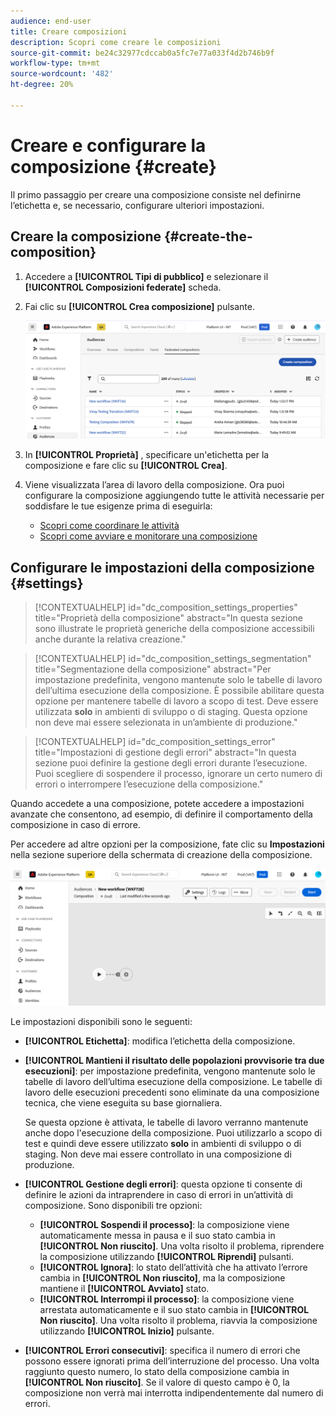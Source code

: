 ```yaml
---
audience: end-user
title: Creare composizioni
description: Scopri come creare le composizioni
source-git-commit: be24c32977cdccab0a5fc7e77a033f4d2b746b9f
workflow-type: tm+mt
source-wordcount: '482'
ht-degree: 20%

---
```



# Creare e configurare la composizione {#create}

Il primo passaggio per creare una composizione consiste nel definirne l’etichetta e, se necessario, configurare ulteriori impostazioni.

## Creare la composizione {#create-the-composition}

1. Accedere a **[!UICONTROL Tipi di pubblico]** e selezionare il **[!UICONTROL Composizioni federate]** scheda.

1. Fai clic su **[!UICONTROL Crea composizione]** pulsante.

   ![](assets/composition-create.png)

1. In **[!UICONTROL Proprietà]** , specificare un&#39;etichetta per la composizione e fare clic su **[!UICONTROL Crea]**.

1. Viene visualizzata l’area di lavoro della composizione. Ora puoi configurare la composizione aggiungendo tutte le attività necessarie per soddisfare le tue esigenze prima di eseguirla:

   * [Scopri come coordinare le attività](#action-activities)
   * [Scopri come avviare e monitorare una composizione](#save)

## Configurare le impostazioni della composizione {#settings}

>[!CONTEXTUALHELP]
>id="dc_composition_settings_properties"
>title="Proprietà della composizione"
>abstract="In questa sezione sono illustrate le proprietà generiche della composizione accessibili anche durante la relativa creazione."

>[!CONTEXTUALHELP]
>id="dc_composition_settings_segmentation"
>title="Segmentazione della composizione"
>abstract="Per impostazione predefinita, vengono mantenute solo le tabelle di lavoro dell’ultima esecuzione della composizione. È possibile abilitare questa opzione per mantenere tabelle di lavoro a scopo di test. Deve essere utilizzata **solo** in ambienti di sviluppo o di staging. Questa opzione non deve mai essere selezionata in un’ambiente di produzione."

>[!CONTEXTUALHELP]
>id="dc_composition_settings_error"
>title="Impostazioni di gestione degli errori"
>abstract="In questa sezione puoi definire la gestione degli errori durante l’esecuzione. Puoi scegliere di sospendere il processo, ignorare un certo numero di errori o interrompere l’esecuzione della composizione."

Quando accedete a una composizione, potete accedere a impostazioni avanzate che consentono, ad esempio, di definire il comportamento della composizione in caso di errore.

Per accedere ad altre opzioni per la composizione, fate clic su **Impostazioni** nella sezione superiore della schermata di creazione della composizione.

![](assets/composition-create-settings.png)

Le impostazioni disponibili sono le seguenti:

* **[!UICONTROL Etichetta]**: modifica l’etichetta della composizione.

* **[!UICONTROL Mantieni il risultato delle popolazioni provvisorie tra due esecuzioni]**: per impostazione predefinita, vengono mantenute solo le tabelle di lavoro dell’ultima esecuzione della composizione. Le tabelle di lavoro delle esecuzioni precedenti sono eliminate da una composizione tecnica, che viene eseguita su base giornaliera.

  Se questa opzione è attivata, le tabelle di lavoro verranno mantenute anche dopo l&#39;esecuzione della composizione. Puoi utilizzarlo a scopo di test e quindi deve essere utilizzato **solo** in ambienti di sviluppo o di staging. Non deve mai essere controllato in una composizione di produzione.

* **[!UICONTROL Gestione degli errori]**: questa opzione ti consente di definire le azioni da intraprendere in caso di errori in un’attività di composizione. Sono disponibili tre opzioni:

   * **[!UICONTROL Sospendi il processo]**: la composizione viene automaticamente messa in pausa e il suo stato cambia in **[!UICONTROL Non riuscito]**. Una volta risolto il problema, riprendere la composizione utilizzando **[!UICONTROL Riprendi]** pulsanti.
   * **[!UICONTROL Ignora]**: lo stato dell’attività che ha attivato l’errore cambia in **[!UICONTROL Non riuscito]**, ma la composizione mantiene il **[!UICONTROL Avviato]** stato.
   * **[!UICONTROL Interrompi il processo]**: la composizione viene arrestata automaticamente e il suo stato cambia in **[!UICONTROL Non riuscito]**. Una volta risolto il problema, riavvia la composizione utilizzando **[!UICONTROL Inizio]** pulsante.

* **[!UICONTROL Errori consecutivi]**: specifica il numero di errori che possono essere ignorati prima dell’interruzione del processo. Una volta raggiunto questo numero, lo stato della composizione cambia in **[!UICONTROL Non riuscito]**. Se il valore di questo campo è 0, la composizione non verrà mai interrotta indipendentemente dal numero di errori.
